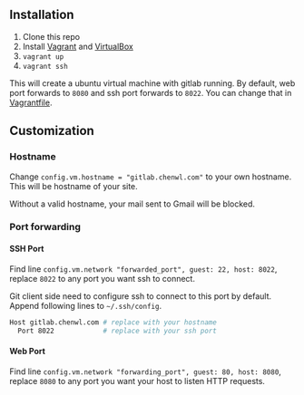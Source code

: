 ## Installation

1. Clone this repo
1. Install [Vagrant](http://www.vagrantup.com/) and [VirtualBox](https://www.virtualbox.org/)
1. `vagrant up`
1. `vagrant ssh`

This will create a ubuntu virtual machine with gitlab running. By default, web port forwards to `8080` and ssh port forwards to `8022`. You can change that in [Vagrantfile](Vagrantfile).

## Customization

### Hostname

Change `config.vm.hostname = "gitlab.chenwl.com"` to your own hostname. This will be hostname of your site.

Without a valid hostname, your mail sent to Gmail will be blocked.

### Port forwarding

#### SSH Port

Find line `config.vm.network "forwarded_port", guest: 22, host: 8022`, replace `8022` to any port you want ssh to connect.

Git client side need to configure ssh to connect to this port by default. Append following lines to `~/.ssh/config`.

```sh
Host gitlab.chenwl.com # replace with your hostname
  Port 8022            # replace with your ssh port
```

#### Web Port

Find line `config.vm.network "forwarding_port", guest: 80, host: 8080`, replace `8080` to any port you want your host to listen HTTP requests.
